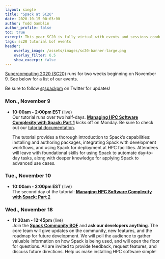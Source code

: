 ```yaml
---
layout: single
title: "Spack at SC20"
date: 2020-10-15 00:03:00
author: Todd Gamblin
author_profile: false
toc: true
excerpt: This year SC20 is fully virtual with events and sessions conducted over two weeks. Check out the Spack lineup below.
tags: sc20 tutorial bof events
header:
    overlay_image: /assets/images/sc20-banner-large.png
    overlay_filter: 0.5
    show_excerpt: false
---
```


[Supercomputing 2020 (SC20)](https://sc20.supercomputing.org/) runs for two weeks beginning on November 9. 
See below for a list of our events.

Be sure to follow
[@spackpm](https://twitter.com/spackpm) on Twitter for updates!

### Mon., November 9

* **10:00am - 2:00pm EST** (live)
  <br/>
  Our tutorial runs over two half-days. [**Managing HPC Software Complexity with Spack: Part 1**](https://sc20.supercomputing.org/presentation/?id=tut132&sess=sess241) 
  kicks off on Monday. Be sure to check out our [tutorial documentation](https://spack-tutorial.readthedocs.io/en/latest/).

  The tutorial provides a thorough introduction to Spack’s capabilities: installing and authoring packages, 
  integrating Spack with development workflows, and using Spack for deployment at HPC facilities. 
  Attendees will leave with foundational skills for using Spack to automate day-to-day tasks, 
  along with deeper knowledge for applying Spack to advanced use cases.

### Tue., November 10

* **10:00am - 2:00pm EST** (live)
  <br/>
  The second day of the tutorial: [**Managing HPC Software Complexity with Spack: Part 2**](https://sc20.supercomputing.org/presentation/?id=pec104&sess=sess267)

### Wed., November 18

* **11:30am - 12:45pm** (live)
  <br/> 
  Join the [**Spack Community BOF**](https://sc20.supercomputing.org/presentation/?id=bof107&sess=sess310)
  and **ask our developers anything**. The core team will give updates on the community, new features, and 
  the roadmap for future development. We will poll the audience to gather valuable information on how Spack 
  is being used, and will open the floor for questions. All are invited to provide feedback, request features, 
  and discuss future directions. Help us make installing HPC software simple!
